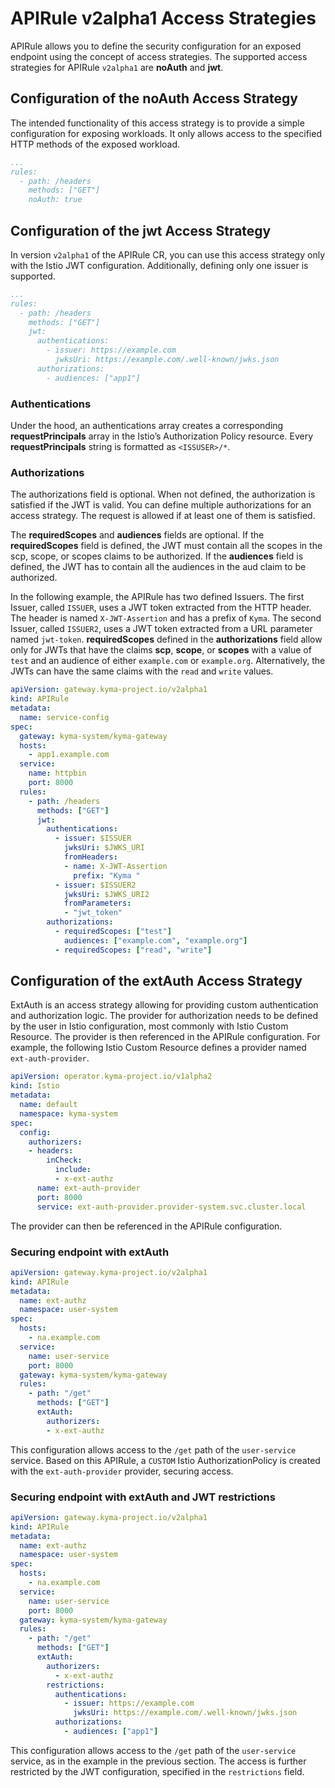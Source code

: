 # APIRule v2alpha1 Access Strategies

APIRule allows you to define the security configuration for an exposed endpoint using the concept of access strategies. The supported access strategies for APIRule `v2alpha1` are **noAuth** and **jwt**.

## Configuration of the **noAuth** Access Strategy

The intended functionality of this access strategy is to provide a simple configuration for exposing workloads.
It only allows access to the specified HTTP methods of the exposed workload.

```yaml
...
rules:
  - path: /headers
    methods: ["GET"]
    noAuth: true
```

## Configuration of the **jwt** Access Strategy

In version `v2alpha1` of the APIRule CR, you can use this access strategy only with the Istio JWT configuration. Additionally, defining only one issuer is supported.

```yaml
...
rules:
  - path: /headers
    methods: ["GET"]
    jwt:
      authentications:
        - issuer: https://example.com
          jwksUri: https://example.com/.well-known/jwks.json
      authorizations:
        - audiences: ["app1"]
```

### Authentications
Under the hood, an authentications array creates a corresponding **requestPrincipals** array in the Istio’s Authorization Policy resource. Every **requestPrincipals** string is formatted as `<ISSUSER>/*`.

### Authorizations
The authorizations field is optional. When not defined, the authorization is satisfied if the JWT is valid. You can define multiple authorizations for an access strategy. The request is allowed if at least one of them is satisfied.

The **requiredScopes** and **audiences** fields are optional. If the **requiredScopes** field is defined, the JWT must contain all the scopes in the scp, scope, or scopes claims to be authorized. If the **audiences** field is defined, the JWT has to contain all the audiences in the aud claim to be authorized.

In the following example, the APIRule has two defined Issuers. The first Issuer, called `ISSUER`, uses a JWT token extracted from the HTTP header. The header is named `X-JWT-Assertion` and has a prefix of `Kyma`. The second Issuer, called `ISSUER2`, uses a JWT token extracted from a URL parameter named `jwt-token`.
**requiredScopes** defined in the **authorizations** field allow only for JWTs that have the claims **scp**, **scope**, or **scopes** with a value of `test` and an audience of either `example.com` or `example.org`. Alternatively, the JWTs can have the same claims with the `read` and `write` values.

```yaml
apiVersion: gateway.kyma-project.io/v2alpha1
kind: APIRule
metadata:
  name: service-config
spec:
  gateway: kyma-system/kyma-gateway
  hosts:
    - app1.example.com
  service:
    name: httpbin
    port: 8000
  rules:
    - path: /headers
      methods: ["GET"]
      jwt:
        authentications:
          - issuer: $ISSUER
            jwksUri: $JWKS_URI
            fromHeaders:
            - name: X-JWT-Assertion
              prefix: "Kyma "
          - issuer: $ISSUER2
            jwksUri: $JWKS_URI2
            fromParameters:
            - "jwt_token"
        authorizations:
          - requiredScopes: ["test"]
            audiences: ["example.com", "example.org"]
          - requiredScopes: ["read", "write"]
```

## Configuration of the **extAuth** Access Strategy

ExtAuth is an access strategy allowing for providing custom authentication and authorization logic. The provider for authorization needs to be defined by the user in Istio configuration, most commonly with Istio Custom Resource. The provider is then referenced in the APIRule configuration. For example, the following Istio Custom Resource defines a provider named `ext-auth-provider`.

```yaml
apiVersion: operator.kyma-project.io/v1alpha2
kind: Istio
metadata:
  name: default
  namespace: kyma-system
spec:
  config:
    authorizers:
    - headers:
        inCheck:
          include:
          - x-ext-authz
      name: ext-auth-provider
      port: 8000
      service: ext-auth-provider.provider-system.svc.cluster.local
```

The provider can then be referenced in the APIRule configuration.

### Securing endpoint with extAuth

```yaml
apiVersion: gateway.kyma-project.io/v2alpha1
kind: APIRule
metadata:
  name: ext-authz
  namespace: user-system
spec:
  hosts:
    - na.example.com
  service:
    name: user-service
    port: 8000
  gateway: kyma-system/kyma-gateway
  rules:
    - path: "/get"
      methods: ["GET"]
      extAuth:
        authorizers:
        - x-ext-authz
```

This configuration allows access to the `/get` path of the `user-service` service. Based on this APIRule, a `CUSTOM` Istio AuthorizationPolicy is created with the `ext-auth-provider` provider, securing access.

### Securing endpoint with extAuth and JWT restrictions

```yaml
apiVersion: gateway.kyma-project.io/v2alpha1
kind: APIRule
metadata:
  name: ext-authz
  namespace: user-system
spec:
  hosts:
    - na.example.com
  service:
    name: user-service
    port: 8000
  gateway: kyma-system/kyma-gateway
  rules:
    - path: "/get"
      methods: ["GET"]
      extAuth:
        authorizers:
          - x-ext-authz
        restrictions:
          authentications:
            - issuer: https://example.com
              jwksUri: https://example.com/.well-known/jwks.json
          authorizations:
            - audiences: ["app1"]
```

This configuration allows access to the `/get` path of the `user-service` service, as in the example in the previous section. The access is further restricted by the JWT configuration, specified in the `restrictions` field.
